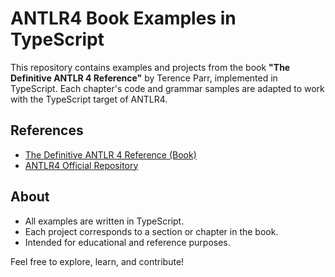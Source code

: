 # ANTLR4 Book Examples in TypeScript

This repository contains examples and projects from the book **"The Definitive ANTLR 4 Reference"** by Terence Parr, implemented in TypeScript. Each chapter's code and grammar samples are adapted to work with the TypeScript target of ANTLR4.

## References

- [The Definitive ANTLR 4 Reference (Book)](https://pragprog.com/titles/tpantlr2/the-definitive-antlr-4-reference/)
- [ANTLR4 Official Repository](https://github.com/antlr/antlr4)

## About

- All examples are written in TypeScript.
- Each project corresponds to a section or chapter in the book.
- Intended for educational and reference purposes.

Feel free to explore, learn, and contribute!